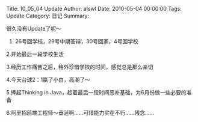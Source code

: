 Title: 10_05_04 Update
Author: alswl
Date: 2010-05-04 00:00:00
Tags: Update
Category: 日记
Summary: 

很久没有Update了呢～

1. 26号回学校，29号中期答辩，30号回家，4号回学校

2.开始最后一段学校生活

3.经历工作痛苦之后，格外珍惜学校的时间，感觉总是那么亲切

4.今天台球2：1赢了小白，高潮了～

5.捧起Thinking in Java，趁着最后一段时间恶补基础，为6月份做一些必要的准备

6.阿里招前端工程师～垂涎啊……可惜能力实在不行……残念……

